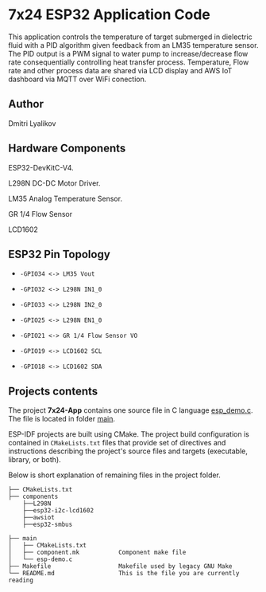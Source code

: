 
# 7x24 ESP32 Application Code

This application controls the temperature of target submerged in dielectric fluid with a PID algorithm given feedback from an LM35 temperature sensor.
The PID output is a PWM signal to water pump to increase/decrease flow rate consequentially controlling heat transfer process. Temperature, Flow rate and other process data are shared via LCD display and AWS IoT dashboard via MQTT over WiFi conection. 

## Author
Dmitri Lyalikov

## Hardware Components
ESP32-DevKitC-V4.

L298N DC-DC Motor Driver.

LM35 Analog Temperature Sensor.

GR 1/4 Flow Sensor

LCD1602 

## ESP32 Pin Topology
*     -GPIO34 <-> LM35 Vout
*     -GPIO32 <-> L298N IN1_0
*     -GPIO33 <-> L298N IN2_0
*     -GPIO25 <-> L298N EN1_0
*     -GPIO21 <-> GR 1/4 Flow Sensor VO
*     -GPIO19 <-> LCD1602 SCL
*     -GPIO18 <-> LCD1602 SDA

## Projects contents

The project **7x24-App** contains one source file in C language [esp_demo.c](main/esp_demo.c). The file is located in folder [main](main).

ESP-IDF projects are built using CMake. The project build configuration is contained in `CMakeLists.txt` files that provide set of directives and instructions describing the project's source files and targets (executable, library, or both). 

Below is short explanation of remaining files in the project folder.

```
├── CMakeLists.txt
├── components
    ├──L298N
    ├──esp32-i2c-lcd1602
    ├──awsiot
    ├──esp32-smbus
      
├── main
│   ├── CMakeLists.txt
│   ├── component.mk           Component make file
│   └── esp-demo.c
├── Makefile                   Makefile used by legacy GNU Make
└── README.md                  This is the file you are currently reading
```
